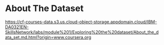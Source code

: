 # About The Dataset

https://cf-courses-data.s3.us.cloud-object-storage.appdomain.cloud/IBM-DA0321EN-SkillsNetwork/labs/module%201/Exploring%20the%20dataset/About_the_data_set.md.html?origin=www.coursera.org